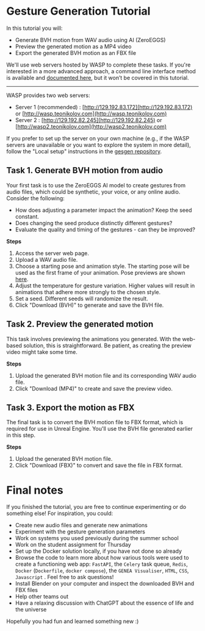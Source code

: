# Gesture Generation Tutorial
In this tutorial you will:
- Generate BVH motion from WAV audio using AI (ZeroEGGS)
- Preview the generated motion as a MP4 video
- Export the generated BVH motion as an FBX file

We'll use web servers hosted by WASP to complete these tasks. If you're interested in a more advanced approach, a command line interface method is available and [documented here](https://github.com/TeoNikolov/wasp-ss-gesgen/blob/main/tutorial.md#approach-b---docker-cli), but it won’t be covered in this tutorial.

---

WASP provides two web servers:
- Server 1 (recommended) : [http://129.192.83.172](http://129.192.83.172) or [http://wasp.teonikolov.com](http://wasp.teonikolov.com)
- Server 2 : [http://129.192.82.245](http://129.192.82.245) or [http://wasp2.teonikolov.com](http://wasp2.teonikolov.com)

If you prefer to set up the server on your own machine (e.g., if the WASP servers are unavailable or you want to explore the system in more detail), follow the "Local setup" instructions in the [gesgen repository](https://github.com/TeoNikolov/wasp-ss2023-gesgen/).

## Task 1. Generate BVH motion from audio
Your first task is to use the ZeroEGGS AI model to create gestures from audio files, which could be synthetic, your voice, or any online audio. Consider the following:
- How does adjusting a parameter impact the animation? Keep the seed constant.
- Does changing the seed produce distinctly different gestures?
- Evaluate the quality and timing of the gestures - can they be improved?

**Steps**

1. Access the server web page.
2. Upload a WAV audio file.
3. Choose a starting pose and animation style. The starting pose will be used as the first frame of your animation. Pose previews are shown [here](https://github.com/TeoNikolov/wasp-ss-gesgen/tree/main/data/start_poses/images).
4. Adjust the temperature for gesture variation. Higher values will result in animations that adhere more strongly to the chosen style.
5. Set a seed. Different seeds will randomize the result.
6. Click "Download (BVH)" to generate and save the BVH file.

## Task 2. Preview the generated motion
This task involves previewing the animations you generated. With the web-based solution, this is straightforward. Be patient, as creating the preview video might take some time.

**Steps**

1. Upload the generated BVH motion file and its corresponding WAV audio file.
2. Click "Download (MP4)" to create and save the preview video.

## Task 3. Export the motion as FBX
The final task is to convert the BVH motion file to FBX format, which is required for use in Unreal Engine. You'll use the BVH file generated earlier in this step.

**Steps**

1. Upload the generated BVH motion file.
2. Click "Download (FBX)" to convert and save the file in FBX format.

# Final notes
If you finished the tutorial, you are free to continue experimenting or do something else! For inspiration, you could:
- Create new audio files and generate new animations
- Experiment with the gesture generation parameters
- Work on systems you used previously during the summer school
- Work on the student assignment for Thursday
- Set up the Docker solution locally, if you have not done so already
- Browse the code to learn more about how various tools were used to create a functioning web app: `FastAPI`, the `Celery` task queue, `Redis`, `Docker` (`Dockerfile`, `docker compose`), the `GENEA Visualiser`, `HTML`, `CSS`, `Javascript` . Feel free to ask questions!
- Install Blender on your computer and inspect the downloaded BVH and FBX files
- Help other teams out
- Have a relaxing discussion with ChatGPT about the essence of life and the universe

Hopefully you had fun and learned something new :)

